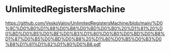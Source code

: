 # UnlimitedRegistersMachine
https://github.com/VeskoValov/UnlimitedRegistersMachine/blob/main/%D0%9C%D0%B0%D1%88%D0%B8%D0%BD%D0%B0%20%D1%81%20%D0%BD%D0%B5%D0%BE%D0%B3%D1%80%D0%B0%D0%BD%D0%B8%D1%87%D0%B5%D0%BD%D0%B8%20%D1%80%D0%B5%D0%B3%D0%B8%D1%81%D1%82%D1%80%D0%B8.pdf
